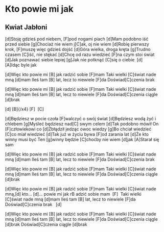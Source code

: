 # Kto powie mi jak
## Kwiat Jabłoni


[d]Stoję gdzieś pod niebem, [F]pod nogami piach
[d]Mam podobno iść przed siebie
[g]Chociaż nie wiem j[C]ak, oj nie wiem
[d]Robię pierwszy krok, [F]muszę więc gdzieś dojść
[d]Góra wielka, droga kręta
[g]Trudno czasem [C]iść, nie stękać
[d]Chcę od razu wiedzieć [F]na czym stoi świat
[d]Jak poznawać siebie lepiej
[g]Jak nie potknąć [C]się o ciebie  [d] 
[A]Idąc byle jak

[d]Więc kto powie mi [B] jak radzić sobie [F]mam
Taki wielki [C]świat nade mną [d]mam
Ileś tam [B] lat, lecz to niewiele [F]da
Doświad[C]czenia brak

[d]Więc kto powie mi [B] jak radzić sobie [F]mam
Taki wielki [C]świat nade mną [d]mam
Ileś tam [B] lat, lecz to niewiele [F]da
Doświad[C]czenia ciągle [d]brak

[d] [B]{/x4}
[F]  [C] 

[d]Będziesz w pocie czoła [F]walczyć o swój świat
[d]Będziesz wodą żyć i chlebem
[g]Myśleć będziesz nad[C] swym celem
[d]Tak podobno mówił On [F]człowiekowi co
[d]Zbłądził jedząc owoc wiedzy
[g]Bo chciał wiedzieć [C]co miał wiedzieć
[d]Tak już w życiu bywa [F]od zarania lat
[d]Że kto winny musi być
Ten [g]winny będzie [C]choćby nie wiem [d]jak
[A]Starał się sam

[d]Więc kto powie mi [B] jak radzić sobie [F]mam
Taki wielki [C]świat nade mną [d]mam
Ileś tam [B] lat, lecz to niewiele [F]da
Doświad[C]czenia brak

[d]Więc kto powie mi [B] jak radzić sobie [F]mam
Taki wielki [C]świat nade mną [d]mam
Ileś tam [B] lat, lecz to niewiele [F]da
Doświad[C]czenia ciągle [d]brak

[d]Więc kto powie mi [B] jak radzić sobie [F]mam
Taki wielki [C]świat nade mną,[d] kto...
[d]... powie mi jak rB adzić sobie mam  [F] 
Taki wielki [C]świat nade mną [d]mam
Ileś tam [B] lat, lecz to niewiele [F]da
Doświad[C]czenia brak   [d] 

[d]Więc kto powie mi [B] jak radzić sobie [F]mam
Taki wielki [C]świat nade mną [d]mam
Ileś tam [B] lat, lecz to niewiele [F]da
Doświad[C]czenia ciągle [d]brak
Doświad[C]czenia ciągle [d]brak



